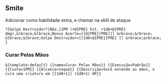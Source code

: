 ## Smite
Adicionar como habilidade extra, e chamar na skill de ataque
```
?{Golpe Destruidor?|Não,|2PM (+@{PRE} hit. +1d6+@{PRE} dmg),&lbrace;&lbrace;Bonus Acerto=[[@{PRE}[PRE]]] &rbrace;&rbrace; &lbrace;&lbrace;Golpe Destruidor=[[1d6+@{PRE}[PRE] ]] &rbrace;&rbrace; }
```

### Curar Pelas Mãos
```
&{template:default} {{name=Curar Pelas Mãos}} {{Execução=Padrão}} {{Custo=1PM}} {{Alcance=toque}} {{Descrição=Você extende as mãos, e cura uma criatura em [[1d8+1]] (1d8+1) HP}}
```